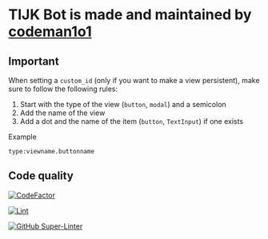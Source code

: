 
# TIJK Bot is made and maintained by [codeman1o1](https://github.com/codeman1o1)

## Important

When setting a `custom_id` (only if you want to make a view persistent), make sure to follow the following rules:

1. Start with the type of the view (`button`, `modal`) and a semicolon
2. Add the name of the view
3. Add a dot and the name of the item (`button`, `TextInput`) if one exists

Example

`type:viewname.buttonname`

## Code quality

[![CodeFactor](https://www.codefactor.io/repository/github/codeman1o1/tijk-bot/badge)](https://www.codefactor.io/repository/github/codeman1o1/tijk-bot)

[![Lint](https://github.com/codeman1o1/TIJK-Bot/actions/workflows/lint.yml/badge.svg)](https://github.com/codeman1o1/TIJK-Bot/actions/workflows/lint.yml)

[![GitHub Super-Linter](https://github.com/codeman1o1/TIJK-Bot/workflows/Lint%20Code%20Base/badge.svg)](https://github.com/marketplace/actions/super-linter)

